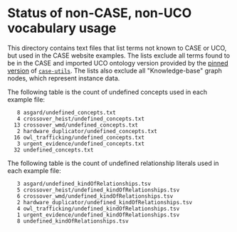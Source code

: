 # Status of non-CASE, non-UCO vocabulary usage

This directory contains text files that list terms not known to CASE or UCO, but used in the CASE website examples.  The lists exclude all terms found to be in the CASE and imported UCO ontology version provided by the [pinned version](https://github.com/casework/CASE-Examples/blob/master/requirements.txt) of [`case-utils`](https://pypi.org/project/case-utils/).  The lists also exclude all "Knowledge-base" graph nodes, which represent instance data.

The following table is the count of undefined concepts used in each example file:

```
   8 asgard/undefined_concepts.txt
   4 crossover_heist/undefined_concepts.txt
  13 crossover_wmd/undefined_concepts.txt
   2 hardware_duplicator/undefined_concepts.txt
  16 owl_trafficking/undefined_concepts.txt
   3 urgent_evidence/undefined_concepts.txt
  32 undefined_concepts.txt
```

The following table is the count of undefined relationship literals used in each example file:

```
   3 asgard/undefined_kindOfRelationships.tsv
   5 crossover_heist/undefined_kindOfRelationships.tsv
   6 crossover_wmd/undefined_kindOfRelationships.tsv
   2 hardware_duplicator/undefined_kindOfRelationships.tsv
   4 owl_trafficking/undefined_kindOfRelationships.tsv
   1 urgent_evidence/undefined_kindOfRelationships.tsv
   8 undefined_kindOfRelationships.tsv
```
